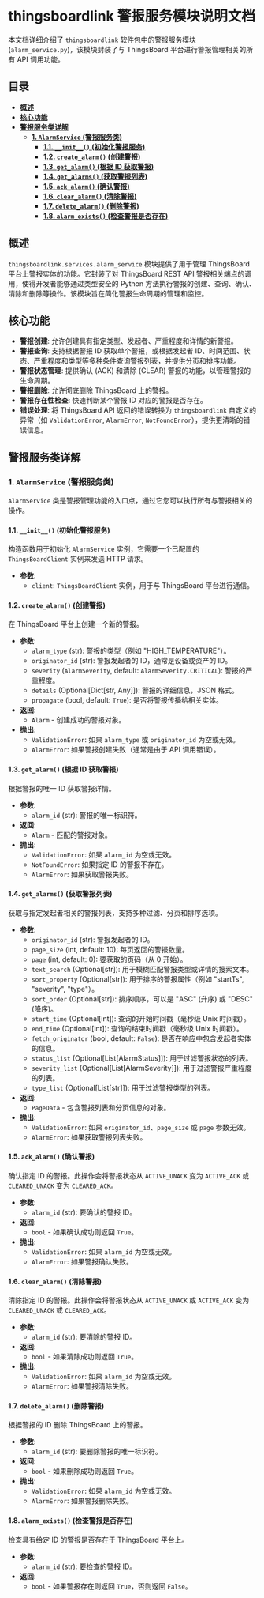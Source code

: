 # thingsboardlink 警报服务模块说明文档

本文档详细介绍了 `thingsboardlink` 软件包中的警报服务模块 (`alarm_service.py`)，该模块封装了与 ThingsBoard 平台进行警报管理相关的所有 API 调用功能。

## 目录

- [**概述**](#概述)
- [**核心功能**](#核心功能)
- [**警报服务类详解**](#警报服务类详解)
    - [**1. `AlarmService` (警报服务类)**](#1-alarmservice-警报服务类)
        - [**1.1. `__init__()` (初始化警报服务)**](#11-___init___-初始化警报服务)
        - [**1.2. `create_alarm()` (创建警报)**](#12-create_alarm-创建警报)
        - [**1.3. `get_alarm()` (根据 ID 获取警报)**](#13-get_alarm-根据-id-获取警报)
        - [**1.4. `get_alarms()` (获取警报列表)**](#14-get_alarms-获取警报列表)
        - [**1.5. `ack_alarm()` (确认警报)**](#15-ack_alarm-确认警报)
        - [**1.6. `clear_alarm()` (清除警报)**](#16-clear_alarm-清除警报)
        - [**1.7. `delete_alarm()` (删除警报)**](#17-delete_alarm-删除警报)
        - [**1.8. `alarm_exists()` (检查警报是否存在)**](#18-alarm_exists-检查警报是否存在)

## 概述

`thingsboardlink.services.alarm_service` 模块提供了用于管理 ThingsBoard 平台上警报实体的功能。它封装了对 ThingsBoard REST API 警报相关端点的调用，使得开发者能够通过类型安全的 Python 方法执行警报的创建、查询、确认、清除和删除等操作。该模块旨在简化警报生命周期的管理和监控。

## 核心功能

* **警报创建**: 允许创建具有指定类型、发起者、严重程度和详情的新警报。
* **警报查询**: 支持根据警报 ID 获取单个警报，或根据发起者 ID、时间范围、状态、严重程度和类型等多种条件查询警报列表，并提供分页和排序功能。
* **警报状态管理**: 提供确认 (ACK) 和清除 (CLEAR) 警报的功能，以管理警报的生命周期。
* **警报删除**: 允许彻底删除 ThingsBoard 上的警报。
* **警报存在性检查**: 快速判断某个警报 ID 对应的警报是否存在。
* **错误处理**: 将 ThingsBoard API 返回的错误转换为 `thingsboardlink` 自定义的异常（如 `ValidationError`, `AlarmError`, `NotFoundError`），提供更清晰的错误信息。

## 警报服务类详解

### 1. `AlarmService` (警报服务类)

`AlarmService` 类是警报管理功能的入口点，通过它您可以执行所有与警报相关的操作。

#### 1.1. `__init__()` (初始化警报服务)

构造函数用于初始化 `AlarmService` 实例，它需要一个已配置的 `ThingsBoardClient` 实例来发送 HTTP 请求。

* **参数**:
    * `client`: `ThingsBoardClient` 实例，用于与 ThingsBoard 平台进行通信。

#### 1.2. `create_alarm()` (创建警报)

在 ThingsBoard 平台上创建一个新的警报。

* **参数**:
    * `alarm_type` (str): 警报的类型（例如 "HIGH_TEMPERATURE"）。
    * `originator_id` (str): 警报发起者的 ID，通常是设备或资产的 ID。
    * `severity` (`AlarmSeverity`, default: `AlarmSeverity.CRITICAL`): 警报的严重程度。
    * `details` (Optional[Dict[str, Any]]): 警报的详细信息，JSON 格式。
    * `propagate` (bool, default: `True`): 是否将警报传播给相关实体。
* **返回**:
    * `Alarm` - 创建成功的警报对象。
* **抛出**:
    * `ValidationError`: 如果 `alarm_type` 或 `originator_id` 为空或无效。
    * `AlarmError`: 如果警报创建失败（通常是由于 API 调用错误）。

#### 1.3. `get_alarm()` (根据 ID 获取警报)

根据警报的唯一 ID 获取警报详情。

* **参数**:
    * `alarm_id` (str): 警报的唯一标识符。
* **返回**:
    * `Alarm` - 匹配的警报对象。
* **抛出**:
    * `ValidationError`: 如果 `alarm_id` 为空或无效。
    * `NotFoundError`: 如果指定 ID 的警报不存在。
    * `AlarmError`: 如果获取警报失败。

#### 1.4. `get_alarms()` (获取警报列表)

获取与指定发起者相关的警报列表，支持多种过滤、分页和排序选项。

* **参数**:
    * `originator_id` (str): 警报发起者的 ID。
    * `page_size` (int, default: 10): 每页返回的警报数量。
    * `page` (int, default: 0): 要获取的页码（从 0 开始）。
    * `text_search` (Optional[str]): 用于模糊匹配警报类型或详情的搜索文本。
    * `sort_property` (Optional[str]): 用于排序的警报属性（例如 "startTs", "severity", "type"）。
    * `sort_order` (Optional[str]): 排序顺序，可以是 "ASC" (升序) 或 "DESC" (降序)。
    * `start_time` (Optional[int]): 查询的开始时间戳（毫秒级 Unix 时间戳）。
    * `end_time` (Optional[int]): 查询的结束时间戳（毫秒级 Unix 时间戳）。
    * `fetch_originator` (bool, default: `False`): 是否在响应中包含发起者实体的信息。
    * `status_list` (Optional[List[AlarmStatus]]): 用于过滤警报状态的列表。
    * `severity_list` (Optional[List[AlarmSeverity]]): 用于过滤警报严重程度的列表。
    * `type_list` (Optional[List[str]]): 用于过滤警报类型的列表。
* **返回**:
    * `PageData` - 包含警报列表和分页信息的对象。
* **抛出**:
    * `ValidationError`: 如果 `originator_id`、`page_size` 或 `page` 参数无效。
    * `AlarmError`: 如果获取警报列表失败。

#### 1.5. `ack_alarm()` (确认警报)

确认指定 ID 的警报。此操作会将警报状态从 `ACTIVE_UNACK` 变为 `ACTIVE_ACK` 或 `CLEARED_UNACK` 变为 `CLEARED_ACK`。

* **参数**:
    * `alarm_id` (str): 要确认的警报 ID。
* **返回**:
    * `bool` - 如果确认成功则返回 `True`。
* **抛出**:
    * `ValidationError`: 如果 `alarm_id` 为空或无效。
    * `AlarmError`: 如果警报确认失败。

#### 1.6. `clear_alarm()` (清除警报)

清除指定 ID 的警报。此操作会将警报状态从 `ACTIVE_UNACK` 或 `ACTIVE_ACK` 变为 `CLEARED_UNACK` 或 `CLEARED_ACK`。

* **参数**:
    * `alarm_id` (str): 要清除的警报 ID。
* **返回**:
    * `bool` - 如果清除成功则返回 `True`。
* **抛出**:
    * `ValidationError`: 如果 `alarm_id` 为空或无效。
    * `AlarmError`: 如果警报清除失败。

#### 1.7. `delete_alarm()` (删除警报)

根据警报的 ID 删除 ThingsBoard 上的警报。

* **参数**:
    * `alarm_id` (str): 要删除警报的唯一标识符。
* **返回**:
    * `bool` - 如果删除成功则返回 `True`。
* **抛出**:
    * `ValidationError`: 如果 `alarm_id` 为空或无效。
    * `AlarmError`: 如果警报删除失败。

#### 1.8. `alarm_exists()` (检查警报是否存在)

检查具有给定 ID 的警报是否存在于 ThingsBoard 平台上。

* **参数**:
    * `alarm_id` (str): 要检查的警报 ID。
* **返回**:
    * `bool` - 如果警报存在则返回 `True`，否则返回 `False`。